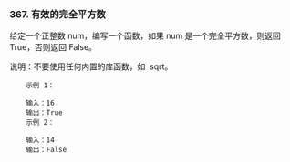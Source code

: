 ### 367. 有效的完全平方数


给定一个正整数 num，编写一个函数，如果 num 是一个完全平方数，则返回 True，否则返回 False。

说明：不要使用任何内置的库函数，如  sqrt。

```
    示例 1：
    
    输入：16
    输出：True
    示例 2：
    
    输入：14
    输出：False

```